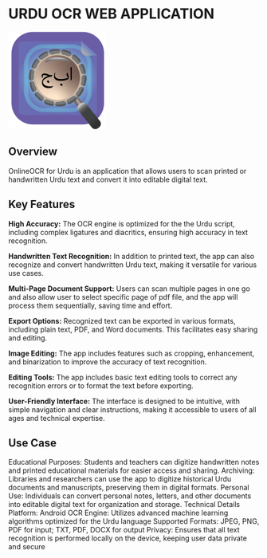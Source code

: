 # URDU OCR WEB APPLICATION


![Alt text](assets/ocr_icon.png?raw=true "Title")

## Overview
OnlineOCR for Urdu is an application that allows users to scan printed or handwritten Urdu text and convert it into editable digital text.

## Key Features
**High Accuracy:** The OCR engine is optimized for the the Urdu script, including complex ligatures and diacritics, ensuring high accuracy in text recognition.

**Handwritten Text Recognition:** In addition to printed text, the app can also recognize and convert handwritten Urdu text, making it versatile for various use cases.

**Multi-Page Document Support:**  Users can scan multiple pages in one go and also allow user to select specific page of pdf file, and the app will process them sequentially, saving time and effort.

**Export Options:**  Recognized text can be exported in various formats, including plain text, PDF, and Word documents. This facilitates easy sharing and editing.

**Image Editing:** The app includes features such as cropping, enhancement, and binarization to improve the accuracy of text recognition.

**Editing Tools:** The app includes basic text editing tools to correct any recognition errors or to format the text before exporting.

**User-Friendly Interface:** The interface is designed to be intuitive, with simple navigation and clear instructions, making it accessible to users of all ages and technical expertise.

## Use Case
Educational Purposes: Students and teachers can digitize handwritten notes and printed educational materials for easier access and sharing.
Archiving: Libraries and researchers can use the app to digitize historical Urdu documents and manuscripts, preserving them in digital formats.
Personal Use: Individuals can convert personal notes, letters, and other documents into editable digital text for organization and storage.
Technical Details
Platform: Android
OCR Engine: Utilizes advanced machine learning algorithms optimized for the Urdu language
Supported Formats: JPEG, PNG, PDF for input; TXT, PDF, DOCX for output
Privacy: Ensures that all text recognition is performed locally on the device, keeping user data private and secure
